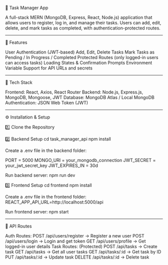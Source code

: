 📝 Task Manager App

A full-stack MERN (MongoDB, Express, React, Node.js) application that allows users to register, log in, and manage their tasks. Users can add, edit, delete, and mark tasks as completed, with authentication-protected routes.


**********************************************
🚀 Features

User Authentication (JWT-based)
Add, Edit, Delete Tasks
Mark Tasks as Pending / In Progress / Completed
Protected Routes (only logged-in users can access tasks)
Loading States & Confirmation Prompts
Environment Variable Support for API URLs and secrets


**********************************************
📂 Tech Stack

Frontend: React, Axios, React Router
Backend: Node.js, Express.js, MongoDB, Mongoose, JWT
Database: MongoDB Atlas / Local MongoDB
Authentication: JSON Web Token (JWT)


**********************************************
⚙️ Installation & Setup

1️⃣ Clone the Repository

2️⃣ Backend Setup
cd task_manager_api
npm install


Create a .env file in the backend folder:

PORT = 5000
MONGO_URI = your_mongodb_connection
JWT_SECRET = your_jwt_secret_key
JWT_EXPIRES_IN = 30d


Run backend server:
npm run dev

3️⃣ Frontend Setup
cd frontend
npm install


Create a .env file in the frontend folder:
REACT_APP_API_URL=http://localhost:5000/api


Run frontend server:
npm start


**********************************************
📌 API Routes

Auth Routes:
POST /api/users/register → Register a new user
POST /api/users/login → Login and get token
GET /api/users/profile → Get logged-in user details
Task Routes: (Protected)
POST /api/tasks → Create task
GET /api/tasks → Get all user tasks
GET /api/tasks/:id → Get task by ID
PUT /api/tasks/:id → Update task
DELETE /api/tasks/:id → Delete task
